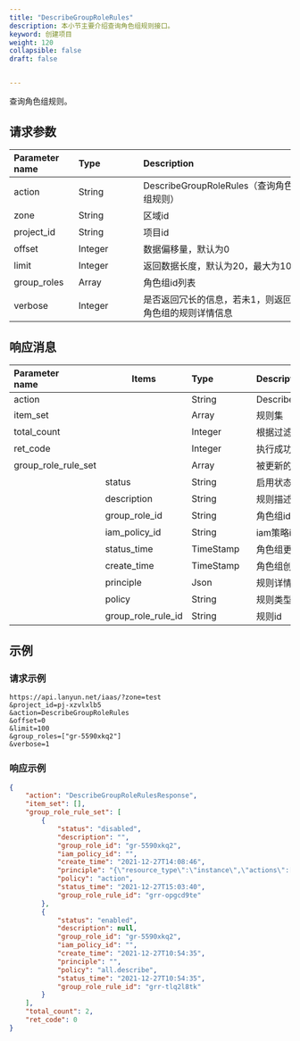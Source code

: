 ```yaml
---
title: "DescribeGroupRoleRules"
description: 本小节主要介绍查询角色组规则接口。 
keyword: 创建项目
weight: 120
collapsible: false
draft: false


---
```




查询角色组规则。

## 请求参数

| <span style="display:inline-block;width:100px">Parameter name</span> | <span style="display:inline-block;width:100">Type</span> | <span style="display:inline-block;width:280px">Description</span> | <span style="display:inline-block;width:100px">Required</span> |
| :----------------------------------------------------------- | :------------------------------------------------------- | :----------------------------------------------------------- | :----------------------------------------------------------- |
| action                                                       | String                                                   | DescribeGroupRoleRules（查询角色组规则）                     | true                                                         |
| zone                                                         | String                                                   | 区域id                                                       | false                                                        |
| project_id                                                   | String                                                   | 项目id                                                       | true                                                         |
| offset                                                       | Integer                                                  | 数据偏移量，默认为0                                          | false                                                        |
| limit                                                        | Integer                                                  | 返回数据长度，默认为20，最大为100                            | false                                                        |
| group_roles                                                  | Array                                                    | 角色组id列表                                                 | true                                                         |
| verbose                                                      | Integer                                                  | 是否返回冗长的信息，若未1，则返回角色组的规则详情信息        | false                                                        |

## 响应消息

| <span style="display:inline-block;width:100px">Parameter name</span> | Items              | <span style="display:inline-block;width:100px">Type</span> | <span style="display:inline-block;width:380px">Description</span> |
| :----------------------------------------------------------- | ------------------ | :--------------------------------------------------------- | :----------------------------------------------------------- |
| action                                                       |                    | String                                                     | DescribeGroupRoleRulesResponse                               |
| item_set                                                     |                    | Array                                                      | 规则集                                                       |
| total_count                                                  |                    | Integer                                                    | 根据过滤条件得到的规则总数                                   |
| ret_code                                                     |                    | Integer                                                    | 执行成功与否，0 表示成功，其他值则为错误代码                 |
| group_role_rule_set                                          |                    | Array                                                      | 被更新的角色组描述                                           |
|                                                              | status             | String                                                     | 启用状态，enabled 启用，disabled未启用状态；                 |
|                                                              | description        | String                                                     | 规则描述                                                     |
|                                                              | group_role_id      | String                                                     | 角色组id                                                     |
|                                                              | iam_policy_id      | String                                                     | iam策略id                                                    |
|                                                              | status_time        | TimeStamp                                                  | 角色组更新时间                                               |
|                                                              | create_time        | TimeStamp                                                  | 角色组创建时间                                               |
|                                                              | principle          | Json                                                       | 规则详情                                                     |
|                                                              | policy             | String                                                     | 规则类型                                                     |
|                                                              | group_role_rule_id | String                                                     | 规则id                                                       |

## 示例 

### 请求示例

```url
https://api.lanyun.net/iaas/?zone=test
&project_id=pj-xzvlxlb5
&action=DescribeGroupRoleRules
&offset=0
&limit=100
&group_roles=["gr-5590xkq2"]
&verbose=1
```

### 响应示例

```json
{
    "action": "DescribeGroupRoleRulesResponse",
    "item_set": [],
    "group_role_rule_set": [
        {
            "status": "disabled",
            "description": "",
            "group_role_id": "gr-5590xkq2",
            "iam_policy_id": "",
            "create_time": "2021-12-27T14:08:46",
            "principle": "{\"resource_type\":\"instance\",\"actions\":[\"CreateBrokers\",\"DeleteBrokers\",\"DescribeInstances\"]}",
            "policy": "action",
            "status_time": "2021-12-27T15:03:40",
            "group_role_rule_id": "grr-opgcd9te"
        },
        {
            "status": "enabled",
            "description": null,
            "group_role_id": "gr-5590xkq2",
            "iam_policy_id": "",
            "create_time": "2021-12-27T10:54:35",
            "principle": "",
            "policy": "all.describe",
            "status_time": "2021-12-27T10:54:35",
            "group_role_rule_id": "grr-tlq2l8tk"
        }
    ],
    "total_count": 2,
    "ret_code": 0
}
```